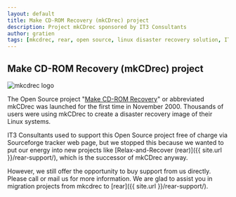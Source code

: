```yaml
---
layout: default
title: Make CD-ROM Recovery (mkCDrec) project
description: Project mkCDrec sponsored by IT3 Consultants
author: gratien
tags: [mkcdrec, rear, open source, linux disaster recovery solution, IT3 Consultants, GPL]
---
```


##  Make CD-ROM Recovery (mkCDrec) project

<img src="{{ site.url }}/images/mkcdrec_logo.jpg" alt="mkcdrec logo">

The Open Source project "[Make CD-ROM Recovery](http://mkcdrec.sourceforge.net)" or abbreviated mkCDrec was launched for the first time in November 2000. Thousands of users were using mkCDrec to create a disaster recovery image of their Linux systems.

IT3 Consultants used to support this Open Source project free of charge via Sourceforge tracker web page, but we stopped this because we wanted to put our energy into new projects like [Relax-and-Recover (rear)]({{ site.url }}/rear-support/), which is the successor of mkCDrec anyway.

However, we still offer the opportunity to buy support from us directly. Please call or mail us for more information. We are glad to assist you in migration projects from mkcdrec to [rear]({{ site.url }}/rear-support/).
